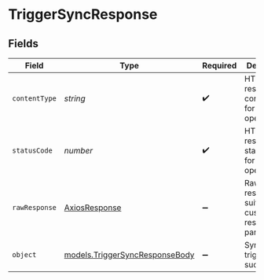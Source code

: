 # TriggerSyncResponse


## Fields

| Field                                                                                | Type                                                                                 | Required                                                                             | Description                                                                          |
| ------------------------------------------------------------------------------------ | ------------------------------------------------------------------------------------ | ------------------------------------------------------------------------------------ | ------------------------------------------------------------------------------------ |
| `contentType`                                                                        | *string*                                                                             | :heavy_check_mark:                                                                   | HTTP response content type for this operation                                        |
| `statusCode`                                                                         | *number*                                                                             | :heavy_check_mark:                                                                   | HTTP response status code for this operation                                         |
| `rawResponse`                                                                        | [AxiosResponse](https://axios-http.com/docs/res_schema)                              | :heavy_minus_sign:                                                                   | Raw HTTP response; suitable for custom response parsing                              |
| `object`                                                                             | [models.TriggerSyncResponseBody](../../models/operations/triggersyncresponsebody.md) | :heavy_minus_sign:                                                                   | Sync triggered successfully.                                                         |